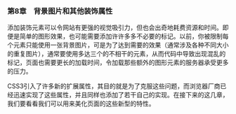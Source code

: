 ### 第8章　背景图片和其他装饰属性

添加装饰元素可以令网站有更强的视觉吸引力，但也会出奇地耗费资源和时间。即便是简单的图形效果，也可能需要添加许许多多不必要的标记。以前，你被限制每个元素只能使用一张背景图片，可是为了达到需要的效果（通常涉及各种不同大小的重复图片），通常要使用多达三个的不相干的元素，从而代码中导致出现混乱的标记，页面也需要更长的加载时间，令加载那些额外的图形元素的服务器承受更多的压力。

CSS3引入了许多新的扩展属性，其目的就是为了克服这些问题，而浏览器厂商已经迅速实现了这些属性，并且同样也添加了若干自己的实现。在接下来的这几章，我们要看看我们可以用来美化页面的这些新型的特性。

